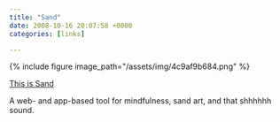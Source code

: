 ```yaml
---
title: "Sand"
date: 2008-10-16 20:07:58 +0000
categories: [links]

---
```

{% include figure image_path="/assets/img/4c9af9b684.png" %}
<figcaption><a href="https://thisissand.com">This is Sand</a></figcaption>

A web- and app-based tool for mindfulness, sand art, and that shhhhhh sound.
